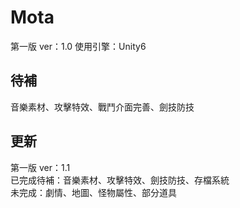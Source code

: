# Mota
第一版 ver：1.0
使用引擎：Unity6
## 待補
音樂素材、攻擊特效、戰鬥介面完善、劍技防技
## 更新
第一版 ver：1.1 \
已完成待補：音樂素材、攻擊特效、劍技防技、存檔系統 \
未完成：劇情、地圖、怪物屬性、部分道具 


